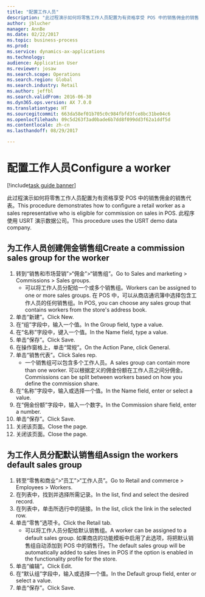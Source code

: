```yaml
--- 
title: "配置工作人员"
description: "此过程演示如何将零售工作人员配置为有资格享受 POS 中的销售佣金的销售代表。"
author: jblucher
manager: AnnBe
ms.date: 02/22/2017
ms.topic: business-process
ms.prod: 
ms.service: dynamics-ax-applications
ms.technology: 
audience: Application User
ms.reviewer: josaw
ms.search.scope: Operations
ms.search.region: Global
ms.search.industry: Retail
ms.author: jeffbl
ms.search.validFrom: 2016-06-30
ms.dyn365.ops.version: AX 7.0.0
ms.translationtype: HT
ms.sourcegitcommit: 663da58ef01b705c0c984fbfd3fce8bc31be04c6
ms.openlocfilehash: 09c5d263f3ad0bade6b7dd8f099dd3f62a1ddf5d
ms.contentlocale: zh-cn
ms.lasthandoff: 08/29/2017

---
```

# <a name="configure-a-worker"></a><span data-ttu-id="0fe9c-103">配置工作人员</span><span class="sxs-lookup"><span data-stu-id="0fe9c-103">Configure a worker</span></span>

[!include[task guide banner](../includes/task-guide-banner.md)]

<span data-ttu-id="0fe9c-104">此过程演示如何将零售工作人员配置为有资格享受 POS 中的销售佣金的销售代表。</span><span class="sxs-lookup"><span data-stu-id="0fe9c-104">This procedure demonstrates how to configure a retail worker as a sales representative who is eligible for commission on sales in POS.</span></span> <span data-ttu-id="0fe9c-105">此程序使用 USRT 演示数据公司。</span><span class="sxs-lookup"><span data-stu-id="0fe9c-105">This procedure uses the USRT demo data company.</span></span>


## <a name="create-a-commission-sales-group-for-the-worker"></a><span data-ttu-id="0fe9c-106">为工作人员创建佣金销售组</span><span class="sxs-lookup"><span data-stu-id="0fe9c-106">Create a commission sales group for the worker</span></span>
1. <span data-ttu-id="0fe9c-107">转到“销售和市场营销”>“佣金”>“销售组”。</span><span class="sxs-lookup"><span data-stu-id="0fe9c-107">Go to Sales and marketing > Commissions > Sales groups.</span></span>
    * <span data-ttu-id="0fe9c-108">可以将工作人员分配给一个或多个销售组。</span><span class="sxs-lookup"><span data-stu-id="0fe9c-108">Workers can be assigned to one or more sales groups.</span></span> <span data-ttu-id="0fe9c-109">在 POS 中，可以从商店通讯簿中选择包含工作人员的任何销售组。</span><span class="sxs-lookup"><span data-stu-id="0fe9c-109">In POS, you can choose any sales group that contains workers from the store's address book.</span></span>  
2. <span data-ttu-id="0fe9c-110">单击“新建”。</span><span class="sxs-lookup"><span data-stu-id="0fe9c-110">Click New.</span></span>
3. <span data-ttu-id="0fe9c-111">在“组”字段中，输入一个值。</span><span class="sxs-lookup"><span data-stu-id="0fe9c-111">In the Group field, type a value.</span></span>
4. <span data-ttu-id="0fe9c-112">在“名称”字段中，键入一个值。</span><span class="sxs-lookup"><span data-stu-id="0fe9c-112">In the Name field, type a value.</span></span>
5. <span data-ttu-id="0fe9c-113">单击“保存”。</span><span class="sxs-lookup"><span data-stu-id="0fe9c-113">Click Save.</span></span>
6. <span data-ttu-id="0fe9c-114">在操作窗格上，单击“常规”。</span><span class="sxs-lookup"><span data-stu-id="0fe9c-114">On the Action Pane, click General.</span></span>
7. <span data-ttu-id="0fe9c-115">单击“销售代表”。</span><span class="sxs-lookup"><span data-stu-id="0fe9c-115">Click Sales rep.</span></span>
    * <span data-ttu-id="0fe9c-116">一个销售组可以包含多个工作人员。</span><span class="sxs-lookup"><span data-stu-id="0fe9c-116">A sales group can contain more than one worker.</span></span> <span data-ttu-id="0fe9c-117">可以根据定义的佣金份额在工作人员之间分佣金。</span><span class="sxs-lookup"><span data-stu-id="0fe9c-117">Commissions can be split between workers based on how you define the commission share.</span></span>  
8. <span data-ttu-id="0fe9c-118">在“名称”字段中，输入或选择一个值。</span><span class="sxs-lookup"><span data-stu-id="0fe9c-118">In the Name field, enter or select a value.</span></span>
9. <span data-ttu-id="0fe9c-119">在“佣金份额”字段中，输入一个数字。</span><span class="sxs-lookup"><span data-stu-id="0fe9c-119">In the Commission share field, enter a number.</span></span>
10. <span data-ttu-id="0fe9c-120">单击“保存”。</span><span class="sxs-lookup"><span data-stu-id="0fe9c-120">Click Save.</span></span>
11. <span data-ttu-id="0fe9c-121">关闭该页面。</span><span class="sxs-lookup"><span data-stu-id="0fe9c-121">Close the page.</span></span>
12. <span data-ttu-id="0fe9c-122">关闭该页面。</span><span class="sxs-lookup"><span data-stu-id="0fe9c-122">Close the page.</span></span>

## <a name="assign-the-workers-default-sales-group"></a><span data-ttu-id="0fe9c-123">为工作人员分配默认销售组</span><span class="sxs-lookup"><span data-stu-id="0fe9c-123">Assign the workers default sales group</span></span>
1. <span data-ttu-id="0fe9c-124">转至“零售和商业”>“员工”>“工作人员”。</span><span class="sxs-lookup"><span data-stu-id="0fe9c-124">Go to Retail and commerce > Employees > Workers.</span></span>
2. <span data-ttu-id="0fe9c-125">在列表中，找到并选择所需记录。</span><span class="sxs-lookup"><span data-stu-id="0fe9c-125">In the list, find and select the desired record.</span></span>
3. <span data-ttu-id="0fe9c-126">在列表中，单击所选行中的链接。</span><span class="sxs-lookup"><span data-stu-id="0fe9c-126">In the list, click the link in the selected row.</span></span>
4. <span data-ttu-id="0fe9c-127">单击“零售”选项卡。</span><span class="sxs-lookup"><span data-stu-id="0fe9c-127">Click the Retail tab.</span></span>
    * <span data-ttu-id="0fe9c-128">可以将工作人员分配给默认销售组。</span><span class="sxs-lookup"><span data-stu-id="0fe9c-128">A worker can be assigned to a default sales group.</span></span> <span data-ttu-id="0fe9c-129">如果商店的功能模板中启用了此选项，将把默认销售组自动添加到 POS 中的销售行。</span><span class="sxs-lookup"><span data-stu-id="0fe9c-129">The default sales group will be automatically added to sales lines in POS if the option is enabled in the functionality profile for the store.</span></span>  
5. <span data-ttu-id="0fe9c-130">单击“编辑”。</span><span class="sxs-lookup"><span data-stu-id="0fe9c-130">Click Edit.</span></span>
6. <span data-ttu-id="0fe9c-131">在“默认组”字段中，输入或选择一个值。</span><span class="sxs-lookup"><span data-stu-id="0fe9c-131">In the Default group field, enter or select a value.</span></span>
7. <span data-ttu-id="0fe9c-132">单击“保存”。</span><span class="sxs-lookup"><span data-stu-id="0fe9c-132">Click Save.</span></span>



